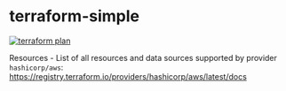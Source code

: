 # terraform-simple
[![terraform plan](https://github.com/biswas/terraform-simple/actions/workflows/terraform_ci.yml/badge.svg)](https://github.com/biswas/terraform-simple/actions/workflows/terraform_ci.yml)

Resources
    - List of all resources and data sources supported by provider `hashicorp/aws`: <https://registry.terraform.io/providers/hashicorp/aws/latest/docs>